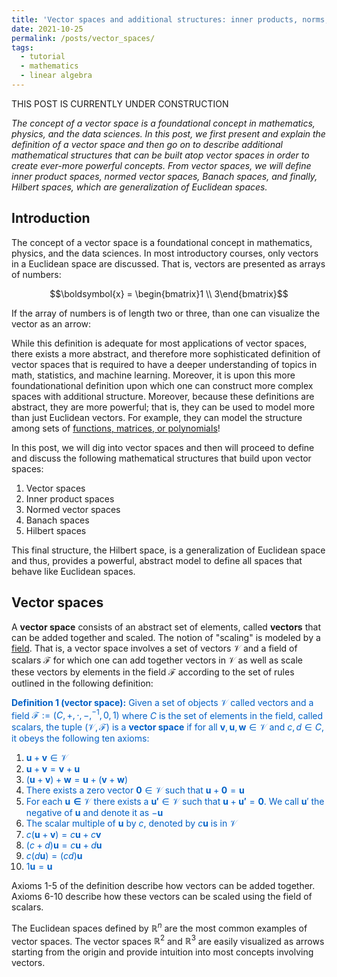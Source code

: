 ```yaml
---
title: 'Vector spaces and additional structures: inner products, norms, and Hilbert spaces'
date: 2021-10-25
permalink: /posts/vector_spaces/
tags:
  - tutorial
  - mathematics
  - linear algebra
---
```


THIS POST IS CURRENTLY UNDER CONSTRUCTION

_The concept of a vector space is a foundational concept in mathematics, physics, and the data sciences. In this post, we first present and explain the definition of a vector space and then go on to describe additional mathematical structures that can be built atop vector spaces in order to create ever-more powerful concepts. From vector spaces, we will define inner product spaces, normed vector spaces, Banach spaces, and finally, Hilbert spaces, which are generalization of Euclidean spaces._

Introduction
------------

The concept of a vector space is a foundational concept in mathematics, physics, and the data sciences. In most introductory courses, only vectors in a Euclidean space are discussed. That is, vectors are presented as arrays of numbers:

$$\boldsymbol{x} = \begin{bmatrix}1 \\ 3\end{bmatrix}$$

If the array of numbers is of length two or three, than one can visualize the vector as an arrow:



While this definition is adequate for most applications of vector spaces, there exists a more abstract, and therefore more sophisticated definition of vector spaces that is required to have a deeper understanding of topics in math, statistics, and machine learning. Moreover, it is upon this more foundationational definition upon which one can construct more complex spaces with additional structure. Moreover, because these definitions are abstract, they are more powerful; that is, they can be used to model more than just Euclidean vectors. For example, they can  model the structure among sets of [functions, matrices, or polynomials](https://en.wikipedia.org/wiki/Examples_of_vector_spaces)!

In this post, we will dig into vector spaces and then will proceed to define and discuss the following mathematical structures that build upon vector spaces:

1. Vector spaces
2. Inner product spaces
3. Normed vector spaces
4. Banach spaces
5. Hilbert spaces

This final structure, the Hilbert space, is a generalization of Euclidean space and thus, provides a powerful, abstract model to define all spaces that behave like Euclidean spaces. 

Vector spaces
-------------

A **vector space** consists of an abstract set of elements, called **vectors** that can be added together and scaled.  The notion of "scaling" is modeled by a [field](https://en.wikipedia.org/wiki/Field_(mathematics)).  That is, a vector space involves a set of vectors $\mathcal{V}$ and a field of scalars $\mathcal{F}$ for which one can add together vectors in $\mathcal{V}$ as well as scale these vectors by elements in the field $\mathcal{F}$ according to the set of rules outlined in the following definition:

<span style="color:#0060C6">**Definition 1 (vector space):** Given a set of objects $\mathcal{V}$ called vectors and a field $\mathcal{F} := (C, +, \cdot, -, ^{-1}, 0, 1)$ where $C$ is the set of elements in the field, called scalars, the tuple $(\mathcal{V}, \mathcal{F})$ is a **vector space** if for all $\boldsymbol{v}, \boldsymbol{u}, \boldsymbol{w} \in \mathcal{V}$ and $c, d \in C$, it obeys the following ten axioms:</span>  

1. <span style="color:#0060C6">$\boldsymbol{u} + \boldsymbol{v} \in \mathcal{V}$</span>
2. <span style="color:#0060C6">$\boldsymbol{u} + \boldsymbol{v} = \boldsymbol{v} + \boldsymbol{u}$</span>
3. <span style="color:#0060C6">$(\boldsymbol{u} + \boldsymbol{v}) + \boldsymbol{w} = \boldsymbol{u} + (\boldsymbol{v} + \boldsymbol{w})$</span> 
4. <span style="color:#0060C6">There exists a zero vector $\boldsymbol{0} \in \mathcal{V}$ such that $\boldsymbol{u} + \boldsymbol{0} = \boldsymbol{u}$</span>
5. <span style="color:#0060C6">For each $\boldsymbol{u \in \mathcal{V}}$ there exists a $\boldsymbol{u'} \in \mathcal{V}$ such that $\boldsymbol{u} + \boldsymbol{u'} = \boldsymbol{0}$.  We call $\boldsymbol{u}'$ the negative of $\boldsymbol{u}$ and denote it as $-\boldsymbol{u}$</span>
6. <span style="color:#0060C6">The scalar multiple of $\boldsymbol{u}$ by $c$, denoted by $c\boldsymbol{u}$ is in $\mathcal{V}$</span>
7. <span style="color:#0060C6">$c(\boldsymbol{u} + \boldsymbol{v}) = c\boldsymbol{u} + c\boldsymbol{v}$</span>
8. <span style="color:#0060C6">$(c + d)\boldsymbol{u} = c\boldsymbol{u} + d\boldsymbol{u}$</span>
9. <span style="color:#0060C6">$c(d\boldsymbol{u}) = (cd)\boldsymbol{u}$</span>
10. <span style="color:#0060C6">$1\boldsymbol{u} = \boldsymbol{u}$</span>

Axioms 1-5 of the definition describe how vectors can be added together. Axioms 6-10 describe how these vectors can be scaled using the field of scalars.

The Euclidean spaces defined by $\mathbb{R}^n$ are the most common examples of vector spaces.  The vector spaces $\mathbb{R}^2$ and $\mathbb{R}^3$ are easily visualized as arrows starting from the origin and provide intuition into most concepts involving vectors. 

